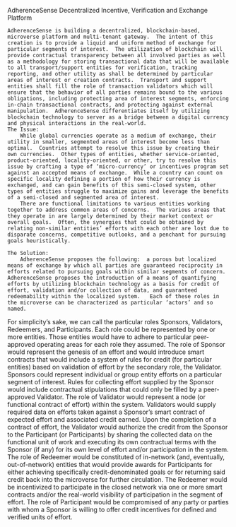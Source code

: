 AdherenceSense
	Decentralized Incentive, Verification and Exchange Platform
	
	AdherenceSense is building a decentralized, blockchain-based, microverse platform and multi-tenant gateway.  The intent of this creation is to provide a liquid and uniform method of exchange for particular segments of interest.  The utilization of blockchain will provide contractual transparency between all involved parties as well as a methodology for storing transactional data that will be available to all transport/support entities for verification, tracking reporting, and other utility as shall be determined by particular areas of interest or creation contracts.  Transport and support entities shall fill the role of transaction validators which will ensure that the behavior of all parties remains bound to the various obligations, including protecting area of interest segments, enforcing in-chain transactional contracts, and protecting against external manipulation.  AdherenceSense differentiates itself by utilizing blockchain technology to server as a bridge between a digital currency and physical interactions in the real-world.
	The Issue:
		While global currencies operate as a medium of exchange, their utility in smaller, segmented areas of interest become less than optimal.  Countries attempt to resolve this issue by creating their own currencies.  Other types of entities, whether service-oriented, product-oriented, locality-oriented, or other, try to resolve this issue by crafting a type of ‘micro-currency’ or incentives program set against an accepted means of exchange.  While a country can count on specific locality defining a portion of how their currency is exchanged, and can gain benefits of this semi-closed system, other types of entities struggle to maximize gains and leverage the benefits of a semi-closed and segmented area of interest.  
		There are functional limitations to various entities working together to address common areas of concerns.  The various areas that they operate in are largely determined by their market context or overall goals.  Often, the synergies that could be obtained by relating non-similar entities’ efforts with each other are lost due to disparate concerns, competitive outlooks, and a penchant for pursuing goals heuristically.
	
	The Solution:
		AdherenceSense proposes the following:  a porous but localized means of exchange by which all parties are guaranteed reciprocity in efforts related to pursuing goals within similar segments of concern.  AdherenceSense proposes the introduction of a means of quantifying efforts by utilizing blockchain technology as a basis for credit of effort, validation and/or collection of data, and guaranteed redeemability within the localized system.   Each of these roles in the microverse can be characterized as particular ‘actors’ and so named.  
For simplicity’s sake, we can call the particular roles Sponsors, Validators, Redeemers, and Participants.  Each role could be represented by one or more entities.  Those entities would have to adhere to particular peer-approved operating areas for each role they assumed.
The role of Sponsor would represent the genesis of an effort and would introduce smart contracts that would include a system of rules for credit (for particular entities) based on validation of effort by the secondary role, the Validator.  Sponsors could represent individual or group entity efforts on a particular segment of interest.  Rules for collecting effort supplied by the Sponsor would include contractual stipulations that could only be filled by a peer-approved Validator.
The role of Validator would represent a node (or functional contract of effort) within the system.  Validators would supply required data on efforts taken against a Sponsor’s smart contract of expected effort and associated credit earned.  Upon the completion of a contract of effort, the Validator would authorize the credit from the Sponsor to the Participant (or Participants) by sharing the collected data on the functional unit of work and executing its own contractual terms with the Sponsor (if any) for its own level of effort and/or participation in the system.
The role of Redeemer would be constituted of in-network (and, eventually, out-of-network) entities that would provide awards for Participants for either achieving specifically credit-denominated goals or for returning said credit back into the microverse for further circulation.  The Redeemer would be incentivized to participate in the closed network via one or more smart contracts and/or the real-world visibility of participation in the segment of effort.
The role of Participant would be compromised of any party or parties with whom a Sponsor is willing to offer credit incentives for defined and verified units of effort.   



